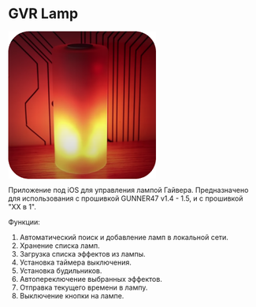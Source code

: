 # GVR Lamp
<img src="https://github.com/Kazachmak/GVRLamp/blob/master/icon.png" align="center" height="300" width="300">

Приложение под iOS для управления лампой Гайвера.
Предназначено для использования с прошивкой GUNNER47 v1.4 - 1.5, и с прошивкой "XX в 1".

Функции:
1. Автоматический поиск и добавление ламп в локальной сети.
2. Хранение списка ламп.
3. Загрузка списка эффектов из лампы.
4. Установка таймера выключения.
5. Установка будильников.
6. Автопереключение выбранных эффектов.
7. Отправка текущего времени в лампу.
8. Выключение кнопки на лампе.
